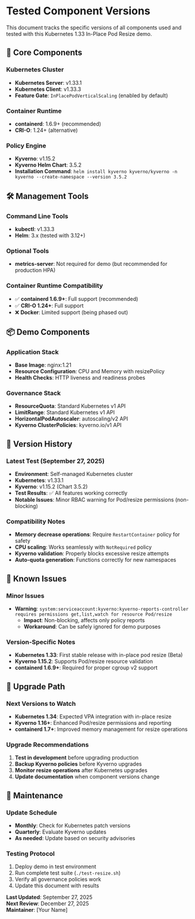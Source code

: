 # Tested Component Versions

This document tracks the specific versions of all components used and tested with this Kubernetes 1.33 In-Place Pod Resize demo.

## 🎯 Core Components

### Kubernetes Cluster
- **Kubernetes Server**: v1.33.1
- **Kubernetes Client**: v1.33.3
- **Feature Gate**: `InPlacePodVerticalScaling` (enabled by default)

### Container Runtime
- **containerd**: 1.6.9+ (recommended)
- **CRI-O**: 1.24+ (alternative)

### Policy Engine
- **Kyverno**: v1.15.2
- **Kyverno Helm Chart**: 3.5.2
- **Installation Command**: `helm install kyverno kyverno/kyverno -n kyverno --create-namespace --version 3.5.2`

## 🛠️ Management Tools

### Command Line Tools
- **kubectl**: v1.33.3
- **Helm**: 3.x (tested with 3.12+)

### Optional Tools
- **metrics-server**: Not required for demo (but recommended for production HPA)

### Container Runtime Compatibility
- ✅ **containerd 1.6.9+**: Full support (recommended)
- ✅ **CRI-O 1.24+**: Full support
- ❌ **Docker**: Limited support (being phased out)

## 📦 Demo Components

### Application Stack
- **Base Image**: nginx:1.21
- **Resource Configuration**: CPU and Memory with resizePolicy
- **Health Checks**: HTTP liveness and readiness probes

### Governance Stack
- **ResourceQuota**: Standard Kubernetes v1 API
- **LimitRange**: Standard Kubernetes v1 API
- **HorizontalPodAutoscaler**: autoscaling/v2 API
- **Kyverno ClusterPolicies**: kyverno.io/v1 API

## 🔄 Version History

### Latest Test (September 27, 2025)
- **Environment**: Self-managed Kubernetes cluster
- **Kubernetes**: v1.33.1
- **Kyverno**: v1.15.2 (Chart 3.5.2)
- **Test Results**: ✅ All features working correctly
- **Notable Issues**: Minor RBAC warning for Pod/resize permissions (non-blocking)

### Compatibility Notes
- **Memory decrease operations**: Require `RestartContainer` policy for safety
- **CPU scaling**: Works seamlessly with `NotRequired` policy
- **Kyverno validation**: Properly blocks excessive resize attempts
- **Auto-quota generation**: Functions correctly for new namespaces

## 🚨 Known Issues

### Minor Issues
- **Warning**: `system:serviceaccount:kyverno:kyverno-reports-controller requires permissions get,list,watch for resource Pod/resize`
  - **Impact**: Non-blocking, affects only policy reports
  - **Workaround**: Can be safely ignored for demo purposes

### Version-Specific Notes
- **Kubernetes 1.33**: First stable release with in-place pod resize (Beta)
- **Kyverno 1.15.2**: Supports Pod/resize resource validation
- **containerd 1.6.9+**: Required for proper cgroup v2 support

## 🔮 Upgrade Path

### Next Versions to Watch
- **Kubernetes 1.34**: Expected VPA integration with in-place resize
- **Kyverno 1.16+**: Enhanced Pod/resize permissions and reporting
- **containerd 1.7+**: Improved memory management for resize operations

### Upgrade Recommendations
1. **Test in development** before upgrading production
2. **Backup Kyverno policies** before Kyverno upgrades
3. **Monitor resize operations** after Kubernetes upgrades
4. **Update documentation** when component versions change

## 📝 Maintenance

### Update Schedule
- **Monthly**: Check for Kubernetes patch versions
- **Quarterly**: Evaluate Kyverno updates
- **As needed**: Update based on security advisories

### Testing Protocol
1. Deploy demo in test environment
2. Run complete test suite (`./test-resize.sh`)
3. Verify all governance policies work
4. Update this document with results

**Last Updated**: September 27, 2025  
**Next Review**: December 27, 2025  
**Maintainer**: [Your Name]
